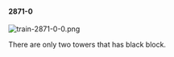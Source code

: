 #### 2871-0
![train-2871-0-0.png](https://github.com/lil-lab/nlvr/raw/master/nlvr/train/images/40/train-2871-0-0.png "train-2871-0-0.png")

There are only two towers that has black block.